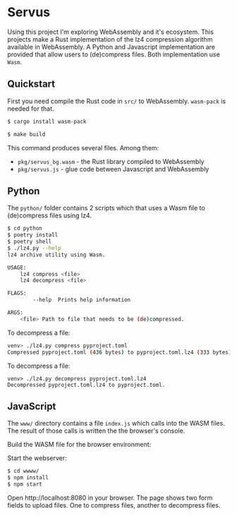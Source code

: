 # Servus

Using this project I'm exploring WebAssembly and it's ecosystem. This projects
make a Rust implementation of the lz4 compression algorithm available in
WebAssembly. A Python and Javascript implementation are provided that allow
users to (de)compress files. Both implementation use `Wasm`.

## Quickstart

First you need compile the Rust code in `src/` to WebAssembly. `wasm-pack` is
needed for that.

``` bash
$ cargo install wasm-pack
```

``` bash
$ make build
```

This command produces several files. Among them:

* `pkg/servus_bg.wasm` - the Rust library compiled to WebAssembly
* `pkg/servus.js` - glue code between Javascript and WebAssembly

## Python

The `python/` folder contains 2 scripts which that uses a Wasm file to
(de)compress files using lz4.

``` bash
$ cd python
$ poetry install 
$ poetry shell
$ ./lz4.py --help
lz4 archive utility using Wasm.

USAGE:
    lz4 compress <file>
    lz4 decompress <file>

FLAGS:
        --help  Prints help information

ARGS:
    <file> Path to file that needs to be (de)compressed.
```

To decompress a file:

``` bash
venv> ./lz4.py compress pyproject.toml
Compressed pyproject.toml (436 bytes) to pyproject.toml.lz4 (333 bytes), reduction of 24%.
```

To decompress a file:

```
venv> ./lz4.py decompress pyproject.toml.lz4
Decompressed pyproject.toml.lz4 to pyproject.toml.
```

## JavaScript

The `www/` directory contains a file `index.js` which calls into the WASM
files. The result of those calls is written the the browser's console.

Build the WASM file for the browser environment:

Start the webserver:

``` bash
$ cd wwww/
$ npm install
$ npm start
```

Open http://localhost:8080 in your browser. The page shows two form fields to
upload files. One to compress files, another to decompress files. 

[poetry]: https://python-poetry.org/docs/#installation
